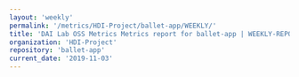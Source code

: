 ```yaml
---
layout: 'weekly'
permalink: '/metrics/HDI-Project/ballet-app/WEEKLY/'
title: 'DAI Lab OSS Metrics Metrics report for ballet-app | WEEKLY-REPORT-2019-11-03'
organization: 'HDI-Project'
repository: 'ballet-app'
current_date: '2019-11-03'
---
```

